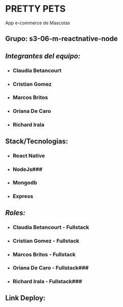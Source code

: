  # PRETTY PETS

App e-commerce de Mascotas


## Grupo:  s3-06-m-reactnative-node

## _Integrantes del equipo:_
* ### Claudia Betancourt ###
* ### Cristian Gomez ###
* ### Marcos Britos ###
* ### Oriana De Caro ###
* ### Richard Irala ###


## Stack/Tecnologias:
* ### React Native ###
* ### NodeJs###
* ### Mongodb ###
* ### Express ###


## _Roles:_
* ### Claudia Betancourt - Fullstack ###
* ### Cristian Gomez - Fullstack ###
* ### Marcos Britos - Fullstack ###
* ### Oriana De Caro - Fullstack###
* ### Richard Irala - Fullstack###


## Link Deploy:

